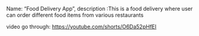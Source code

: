 Name: “Food Delivery App”, description :This is a food delivery where user can order different food items from various restaurants

video go through: https://youtube.com/shorts/O6Da52pHfEI
